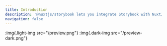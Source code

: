 ```yaml
---
title: Introduction
description: '@nuxtjs/storybook lets you integrate Storybook with NuxtJS with a single command.'
navigation: false
---
```


:img{.light-img src="/preview.png"}
:img{.dark-img src="/preview-dark.png"}


